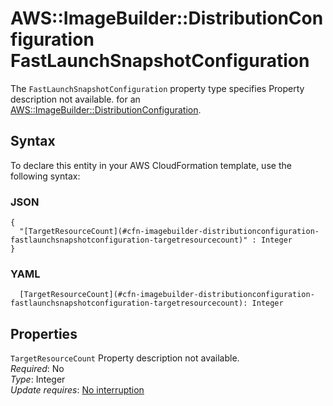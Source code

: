 # AWS::ImageBuilder::DistributionConfiguration FastLaunchSnapshotConfiguration<a name="aws-properties-imagebuilder-distributionconfiguration-fastlaunchsnapshotconfiguration"></a>

<a name="aws-properties-imagebuilder-distributionconfiguration-fastlaunchsnapshotconfiguration-description"></a>The `FastLaunchSnapshotConfiguration` property type specifies Property description not available\. for an [AWS::ImageBuilder::DistributionConfiguration](aws-resource-imagebuilder-distributionconfiguration.md)\.

## Syntax<a name="aws-properties-imagebuilder-distributionconfiguration-fastlaunchsnapshotconfiguration-syntax"></a>

To declare this entity in your AWS CloudFormation template, use the following syntax:

### JSON<a name="aws-properties-imagebuilder-distributionconfiguration-fastlaunchsnapshotconfiguration-syntax.json"></a>

```
{
  "[TargetResourceCount](#cfn-imagebuilder-distributionconfiguration-fastlaunchsnapshotconfiguration-targetresourcecount)" : Integer
}
```

### YAML<a name="aws-properties-imagebuilder-distributionconfiguration-fastlaunchsnapshotconfiguration-syntax.yaml"></a>

```
  [TargetResourceCount](#cfn-imagebuilder-distributionconfiguration-fastlaunchsnapshotconfiguration-targetresourcecount): Integer
```

## Properties<a name="aws-properties-imagebuilder-distributionconfiguration-fastlaunchsnapshotconfiguration-properties"></a>

`TargetResourceCount`  <a name="cfn-imagebuilder-distributionconfiguration-fastlaunchsnapshotconfiguration-targetresourcecount"></a>
Property description not available\.  
*Required*: No  
*Type*: Integer  
*Update requires*: [No interruption](https://docs.aws.amazon.com/AWSCloudFormation/latest/UserGuide/using-cfn-updating-stacks-update-behaviors.html#update-no-interrupt)